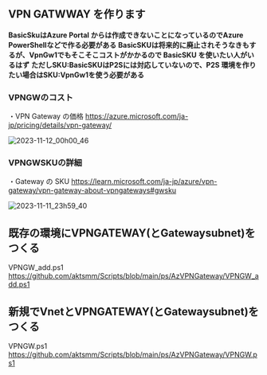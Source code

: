 ## VPN GATWWAY を作ります
**BasicSkuはAzure Portal からは作成できないことになっているのでAzure PowerShellなどで作る必要がある**
**BasicSKUは将来的に廃止されそうなきもするが、VpnGw1でもそこそこコストがかかるので BasicSKU を使いたい人がいるはず**
**ただしSKU:BasicSKUはP2Sには対応していないので、P2S 環境を作りたい場合はSKU:VpnGw1を使う必要がある**

### VPNGWのコスト
・VPN Gateway の価格
https://azure.microsoft.com/ja-jp/pricing/details/vpn-gateway/

![2023-11-12_00h00_46](https://github.com/aktsmm/Scripts/assets/71251920/ef872b0c-f217-48d2-9c4d-609d9fe201b3)

### VPNGWSKUの詳細
・Gateway の SKU
https://learn.microsoft.com/ja-jp/azure/vpn-gateway/vpn-gateway-about-vpngateways#gwsku

![2023-11-11_23h59_40](https://github.com/aktsmm/Scripts/assets/71251920/da7d4e54-48f9-49d0-bd98-e9dc34caa78a)

## 既存の環境にVPNGATEWAY(とGatewaysubnet)をつくる
VPNGW_add.ps1
https://github.com/aktsmm/Scripts/blob/main/ps/AzVPNGateway/VPNGW_add.ps1

## 新規でVnetとVPNGATEWAY(とGatewaysubnet)をつくる
VPNGW.ps1
https://github.com/aktsmm/Scripts/blob/main/ps/AzVPNGateway/VPNGW.ps1
